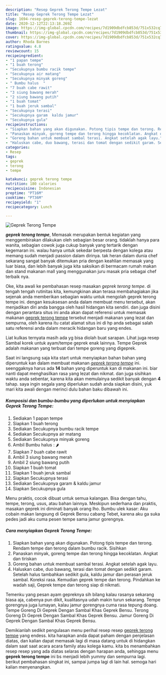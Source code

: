 ```yaml
---
description: "Resep Geprek Terong Tempe Lezat"
title: "Resep Geprek Terong Tempe Lezat"
slug: 1694-resep-geprek-terong-tempe-lezat
date: 2020-12-12T22:13:18.269Z
image: https://img-global.cpcdn.com/recipes/7d1909dbdfcb853d/751x532cq70/geprek-terong-tempe-foto-resep-utama.jpg
thumbnail: https://img-global.cpcdn.com/recipes/7d1909dbdfcb853d/751x532cq70/geprek-terong-tempe-foto-resep-utama.jpg
cover: https://img-global.cpcdn.com/recipes/7d1909dbdfcb853d/751x532cq70/geprek-terong-tempe-foto-resep-utama.jpg
author: Rhoda Barnes
ratingvalue: 4.8
reviewcount: 15
recipeingredient:
- "1 papan tempe"
- "1 buah terong"
- "Secukupnya bumbu racik tempe"
- "Secukupnya air matang"
- "Secukupnya minyak goreng"
- " Bumbu halus  "
- "7 buah cabe rawit"
- "3 siung bawang merah"
- "2 siung bawang putih"
- "1 buah tomat"
- "1 buah jeruk sambal"
- "Secukupnya terasi"
- "Secukupnya garam  kaldu jamur"
- "Secukupnya gula"
recipeinstructions:
- "Siapkan bahan yang akan digunakan. Potong tipis tempe dan terong. Rendam tempe dan terong dalam bumbu racik. Sisihkan"
- "Panaskan minyak, goreng tempe dan terong hingga kecoklatan. Angkat dan tiriskan"
- "Goreng bahan untuk membuat sambal terasi. Angkat setelah agak layu."
- "Haluskan cabe, duo bawang, terasi dan tomat dengan sedikit garam. Setelah halus tambahkan sedikit gula, kaldu jamur dan perasan jeruk sambal. Koreksi rasa. Kemudian geprek tempe dan terong. Pindahkan ke wadah saji, Geprek tempe dan terong siap di nikmati."
categories:
- Resep
tags:
- geprek
- terong
- tempe

katakunci: geprek terong tempe 
nutrition: 180 calories
recipecuisine: Indonesian
preptime: "PT16M"
cooktime: "PT36M"
recipeyield: "1"
recipecategory: Lunch

---
```



![Geprek Terong Tempe](https://img-global.cpcdn.com/recipes/7d1909dbdfcb853d/751x532cq70/geprek-terong-tempe-foto-resep-utama.jpg)

<b><i>geprek terong tempe</i></b>, Memasak merupakan bentuk kegiatan yang menggembirakan dilakukan oleh sebagian besar orang. tidaklah hanya para wanita, sebagian cowok juga cukup banyak yang tertarik dengan kegemaran ini. walau hanya untuk sekedar berpesta dengan kolega atau memang sudah menjadi passion dalam dirinya. tak heran dalam dunia chef sekarang sangat banyak ditemukan pria dengan keahlian memasak yang luar biasa, dan lebih banyak juga kita saksikan di bermacam rumah makan dan stand makanan mall yang menggunakan juru masak pria sebagai chef terbaik nya.

Oke, kita awali ke pembahasan resep masakan <i>geprek terong tempe</i>. di tengah tengah rutinitas kita, kemungkinan akan terasa membahagiakan jika sejenak anda memberikan sebagian waktu untuk mengolah geprek terong tempe ini. dengan kesuksesan anda dalam membuat menu tersebut, akan menjadikan diri anda bangga oleh hasil hidangan kita sendiri. dan juga disini dengan perantara situs ini anda akan dapat referensi untuk memasak makanan <u>geprek terong tempe</u> tersebut menjadi makanan yang lezat dan sempurna, oleh karena itu catat alamat situs ini di hp anda sebagai salah satu referensi anda dalam meracik hidangan baru yang endes.

Liat kulkas ternyata masih ada yg bisa diolah buat sarapan. Lihat juga resep Sambal korek untuk ayam/tempe geprek enak lainnya. Tempe Geprek adalah makanan yang terbuat dari tempe goreng yang digeprek.


Saat ini langsung saja kita start untuk menyiapkan bahan bahan yang diperuntuk kan dalam membuat makanan <u><i>geprek terong tempe</i></u> ini. seenggaknya harus ada <b>14</b> bahan yang diperuntuk kan di makanan ini. biar nanti dapat menghasilkan rasa yang lezat dan nikmat. dan juga sisihkan waktu anda sebentar, karena kita akan memulainya sedikit banyak dengan <b>4</b> tahap. saya ingin segala yang diperlukan sudah anda siapkan disini, yuk mari kita awali dengan merinci dulu bahan baku dibawah ini.

<!--inarticleads1-->

##### Komposisi dan bumbu-bumbu yang diperlukan untuk menyiapkan Geprek Terong Tempe:

1. Sediakan 1 papan tempe
1. Siapkan 1 buah terong
1. Sediakan Secukupnya bumbu racik tempe
1. Sediakan Secukupnya air matang
1. Sediakan Secukupnya minyak goreng
1. Ambil  Bumbu halus : 🌶
1. Siapkan 7 buah cabe rawit
1. Ambil 3 siung bawang merah
1. Ambil 2 siung bawang putih
1. Siapkan 1 buah tomat
1. Siapkan 1 buah jeruk sambal
1. Siapkan Secukupnya terasi
1. Sediakan Secukupnya garam &amp; kaldu jamur
1. Siapkan Secukupnya gula


Menu praktis, cocok dibuat untuk semua kalangan. Bisa dengan tahu, tempe, terong, usus, atau bahan lainnya. Meskipun sederhana dan praktis, masakan geprek ini diminati banyak orang lho. Bumbu ulek kasar: Aku cobain makan langsung di Geprek Bensu cabang Tebet, karena aku ga suka pedes jadi aku cuma pesen tempe sama jamur gorengnya. 

<!--inarticleads2-->

##### Cara menyiapkan Geprek Terong Tempe:

1. Siapkan bahan yang akan digunakan. Potong tipis tempe dan terong. Rendam tempe dan terong dalam bumbu racik. Sisihkan
1. Panaskan minyak, goreng tempe dan terong hingga kecoklatan. Angkat dan tiriskan
1. Goreng bahan untuk membuat sambal terasi. Angkat setelah agak layu.
1. Haluskan cabe, duo bawang, terasi dan tomat dengan sedikit garam. Setelah halus tambahkan sedikit gula, kaldu jamur dan perasan jeruk sambal. Koreksi rasa. Kemudian geprek tempe dan terong. Pindahkan ke wadah saji, Geprek tempe dan terong siap di nikmati.


Temenku yang pesan ayam gepreknya sih bilang kalau rasanya sekarang biasa aja, cabenya pun dikit, kualitasnya udah makin turun sekarang. Tempe gorengnya juga lumayan, kalau jamur gorengnya cuma rasa tepung doang. Tempe Goreng Di Geprek Dengan Sambal Khas Geprek Bensu. Terong Goreng Di Geprek Dengan Sambal Khas Geprek Bensu. Jamur Goreng Di Geprek Dengan Sambal Khas Geprek Bensu. 

Demikianlah sedikit pengulasan menu perihal resep resep <u>geprek terong tempe</u> yang endess. kita harapkan anda dapat paham dengan penjelasan diatas, dan kalian dapat memasak lagi di masa datang untuk di hidangkan dalam saat saat acara acara family atau kolega kamu. kita bs menambahkan resep resep yang ada diatas selaras dengan harapan anda, sehingga menu <b>geprek terong tempe</b> ini bs menjadi lebih yummy dan sempurna lagi. berikut pembahasan singkat ini, sampai jumpa lagi di lain hal. semoga hari kalian menyenangkan.
